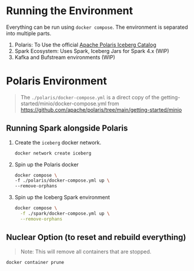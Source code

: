 # Running the Environment
Everything can be run using `docker compose`. The environment is separated into multiple parts.

1. Polaris: To Use the official [Apache Polaris Iceberg Catalog](https://github.com/apache/polaris/)
2. Spark Ecosystem: Uses Spark, Iceberg Jars for Spark 4.x (WIP)
3. Kafka and Bufstream environments (WIP)

# Polaris Environment
> The `./polaris/docker-compose.yml` is a direct copy of the getting-started/minio/docker-compose.yml from https://github.com/apache/polaris/tree/main/getting-started/minio

## Running Spark alongside Polaris
1. Create the `iceberg` docker network.
   ```bash
   docker network create iceberg
   ```
2. Spin up the Polaris docker

   ```bash
   docker compose \
   -f ./polaris/docker-compose.yml up \
   --remove-orphans 
   ```
   

2. Spin up the Iceberg Spark environment
   ```bash
   docker compose \
     -f ./spark/docker-compose.yml up \
     --remove-orphans 
   ```
   
## Nuclear Option (to reset and rebuild everything)
> Note: This will remove all containers that are stopped. 
```bash
docker container prune
```